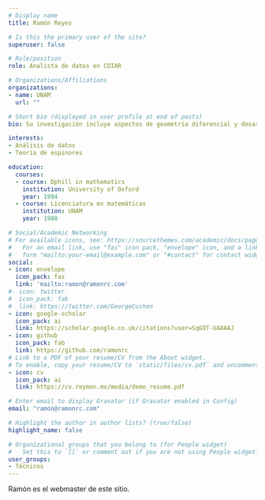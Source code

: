 ```yaml
---
# Display name
title: Ramón Reyes

# Is this the primary user of the site?
superuser: false

# Role/position
role: Analista de datos en CDIAR

# Organizations/Affiliations
organizations:
- name: UNAM
  url: ""

# Short bio (displayed in user profile at end of posts)
bio: Su investigación incluye aspectos de geometría diferencial y desarrollo de aplicaciones web

interests:
- Análisis de datos
- Teoría de espinores

education:
  courses:
  - course: Dphill in mathematics
    institution: University of Oxford
    year: 1994
  - course: Licenciatura en matemáticas
    institution: UNAM
    year: 1988

# Social/Academic Networking
# For available icons, see: https://sourcethemes.com/academic/docs/page-builder/#icons
#   For an email link, use "fas" icon pack, "envelope" icon, and a link in the
#   form "mailto:your-email@example.com" or "#contact" for contact widget.
social:
- icon: envelope
  icon_pack: fas
  link: 'mailto:ramon@ramonrc.com'
#- icon: twitter
#  icon_pack: fab
#  link: https://twitter.com/GeorgeCushen
- icon: google-scholar
  icon_pack: ai
  link: https://scholar.google.co.uk/citations?user=SqGOT-UAAAAJ
- icon: github
  icon_pack: fab
  link: https://github.com/ramonrc
# Link to a PDF of your resume/CV from the About widget.
# To enable, copy your resume/CV to `static/files/cv.pdf` and uncomment the lines below.
- icon: cv
  icon_pack: ai
  link: https://cv.reymon.mx/media/demo_resume.pdf

# Enter email to display Gravatar (if Gravatar enabled in Config)
email: "ramon@ramonrc.com"

# Highlight the author in author lists? (true/false)
highlight_name: false

# Organizational groups that you belong to (for People widget)
#   Set this to `[]` or comment out if you are not using People widget.
user_groups:
- Técnicos
---
```


Ramón es el webmaster de este sitio.

